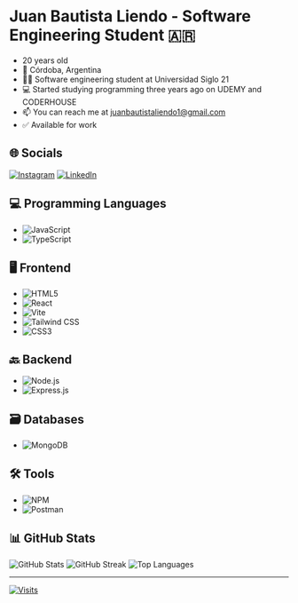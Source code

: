 # Juan Bautista Liendo - Software Engineering Student 🇦🇷

- 20 years old
- 📍 Córdoba, Argentina
- 👨‍💻 Software engineering student at Universidad Siglo 21
- 💻 Started studying programming three years ago on UDEMY and CODERHOUSE
- 📫 You can reach me at juanbautistaliendo1@gmail.com
- ✅ Available for work

## 🌐 Socials
[![Instagram](https://img.shields.io/badge/Instagram-%23E4405F.svg?logo=Instagram&logoColor=white)](https://instagram.com/bautiliendo)
[![LinkedIn](https://img.shields.io/badge/LinkedIn-%230077B5.svg?logo=linkedin&logoColor=white)](https://linkedin.com/in/https://www.linkedin.com/in/bauti-liendo/)

## 💻 Programming Languages
- ![JavaScript](https://img.shields.io/badge/JavaScript-%23323330.svg?style=for-the-badge&logo=javascript&logoColor=%23F7DF1E)
- ![TypeScript](https://img.shields.io/badge/TypeScript-%23007ACC.svg?style=for-the-badge&logo=typescript&logoColor=white)

## 🖥️ Frontend
- ![HTML5](https://img.shields.io/badge/HTML5-%23E34F26.svg?style=for-the-badge&logo=html5&logoColor=white)
- ![React](https://img.shields.io/badge/React-%2320232a.svg?style=for-the-badge&logo=react&logoColor=%2361DAFB)
- ![Vite](https://img.shields.io/badge/Vite-%23646CFF.svg?style=for-the-badge&logo=vite&logoColor=white)
- ![Tailwind CSS](https://img.shields.io/badge/Tailwind_CSS-%2338B2AC.svg?style=for-the-badge&logo=tailwind-css&logoColor=white)
- ![CSS3](https://img.shields.io/badge/CSS3-%231572B6.svg?style=for-the-badge&logo=css3&logoColor=white)

## 🔙 Backend
- ![Node.js](https://img.shields.io/badge/Node.js-6DA55F?style=for-the-badge&logo=node.js&logoColor=white)
- ![Express.js](https://img.shields.io/badge/Express.js-%23404d59.svg?style=for-the-badge&logo=express&logoColor=%2361DAFB)

## 🗃️ Databases
- ![MongoDB](https://img.shields.io/badge/MongoDB-%234ea94b.svg?style=for-the-badge&logo=mongodb&logoColor=white)

## 🛠️ Tools
- ![NPM](https://img.shields.io/badge/NPM-%23CB3837.svg?style=for-the-badge&logo=npm&logoColor=white)
- ![Postman](https://img.shields.io/badge/Postman-FF6C37?style=for-the-badge&logo=postman&logoColor=white)

## 📊 GitHub Stats
![GitHub Stats](https://github-readme-stats.vercel.app/api?username=bautiliendo&theme=dark&hide_border=false&include_all_commits=true&count_private=true)
![GitHub Streak](https://github-readme-streak-stats.herokuapp.com/?user=bautiliendo&theme=dark&hide_border=false)
![Top Languages](https://github-readme-stats.vercel.app/api/top-langs/?username=bautiliendo&theme=dark&hide_border=false&include_all_commits=true&count_private=true&layout=compact)

---
[![Visits](https://visitcount.itsvg.in/api?id=bautiliendo&icon=0&color=0)](https://visitcount.itsvg.in)
